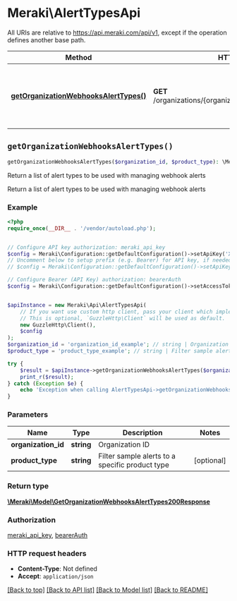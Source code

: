 # Meraki\AlertTypesApi

All URIs are relative to https://api.meraki.com/api/v1, except if the operation defines another base path.

| Method | HTTP request | Description |
| ------------- | ------------- | ------------- |
| [**getOrganizationWebhooksAlertTypes()**](AlertTypesApi.md#getOrganizationWebhooksAlertTypes) | **GET** /organizations/{organizationId}/webhooks/alertTypes | Return a list of alert types to be used with managing webhook alerts |


## `getOrganizationWebhooksAlertTypes()`

```php
getOrganizationWebhooksAlertTypes($organization_id, $product_type): \Meraki\Model\GetOrganizationWebhooksAlertTypes200Response
```

Return a list of alert types to be used with managing webhook alerts

Return a list of alert types to be used with managing webhook alerts

### Example

```php
<?php
require_once(__DIR__ . '/vendor/autoload.php');


// Configure API key authorization: meraki_api_key
$config = Meraki\Configuration::getDefaultConfiguration()->setApiKey('X-Cisco-Meraki-API-Key', 'YOUR_API_KEY');
// Uncomment below to setup prefix (e.g. Bearer) for API key, if needed
// $config = Meraki\Configuration::getDefaultConfiguration()->setApiKeyPrefix('X-Cisco-Meraki-API-Key', 'Bearer');

// Configure Bearer (API Key) authorization: bearerAuth
$config = Meraki\Configuration::getDefaultConfiguration()->setAccessToken('YOUR_ACCESS_TOKEN');


$apiInstance = new Meraki\Api\AlertTypesApi(
    // If you want use custom http client, pass your client which implements `GuzzleHttp\ClientInterface`.
    // This is optional, `GuzzleHttp\Client` will be used as default.
    new GuzzleHttp\Client(),
    $config
);
$organization_id = 'organization_id_example'; // string | Organization ID
$product_type = 'product_type_example'; // string | Filter sample alerts to a specific product type

try {
    $result = $apiInstance->getOrganizationWebhooksAlertTypes($organization_id, $product_type);
    print_r($result);
} catch (Exception $e) {
    echo 'Exception when calling AlertTypesApi->getOrganizationWebhooksAlertTypes: ', $e->getMessage(), PHP_EOL;
}
```

### Parameters

| Name | Type | Description  | Notes |
| ------------- | ------------- | ------------- | ------------- |
| **organization_id** | **string**| Organization ID | |
| **product_type** | **string**| Filter sample alerts to a specific product type | [optional] |

### Return type

[**\Meraki\Model\GetOrganizationWebhooksAlertTypes200Response**](../Model/GetOrganizationWebhooksAlertTypes200Response.md)

### Authorization

[meraki_api_key](../../README.md#meraki_api_key), [bearerAuth](../../README.md#bearerAuth)

### HTTP request headers

- **Content-Type**: Not defined
- **Accept**: `application/json`

[[Back to top]](#) [[Back to API list]](../../README.md#endpoints)
[[Back to Model list]](../../README.md#models)
[[Back to README]](../../README.md)
